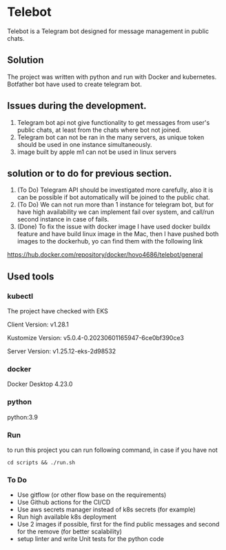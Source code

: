 Telebot
=========================

Telebot is a Telegram bot designed for message management in public chats.


Solution
--------

The project was written with python and run with Docker and kubernetes. Botfather bot have used to create telegram bot.

Issues during the development.
------

1. Telegram bot api not give functionality to get messages from user's public chats, at least from the chats where bot not joined.
2. Telegram bot can not be ran in the many servers, as unique token should be used in one instance simultaneously.
3. image built by apple m1 can not be used in linux servers

solution or to do for previous section.
------
1. (To Do) Telegram API should be investigated more carefully, also it is can be possible if bot automatically will be joined to the public chat.
2. (To Do) We can not run more than 1 instance for telegram bot, but for have high availability we can implement fail over system, and call/run second instance in case of fails.
3. (Done) To fix the issue with docker image I have used docker buildx feature and have build linux image in the Mac, then I have pushed both images to the dockerhub, yo can find them with the following link

https://hub.docker.com/repository/docker/hovo4686/telebot/general

Used tools 
--------

### kubectl
The project have checked with EKS

Client Version: v1.28.1

Kustomize Version: v5.0.4-0.20230601165947-6ce0bf390ce3

Server Version: v1.25.12-eks-2d98532

### docker
Docker Desktop 4.23.0

### python
python:3.9

### Run
to run this project you can run following command, in case if you have not 

`cd scripts && ./run.sh`

### To Do
* Use gitflow (or other flow base on the requirements)
* Use Github actions for the CI/CD
* Use aws secrets manager instead of k8s secrets (for example)
* Run high available k8s deployment
* Use 2 images if possible, first for the find public messages and second for the remove (for better scalability)
* setup linter and write Unit tests for the python code
